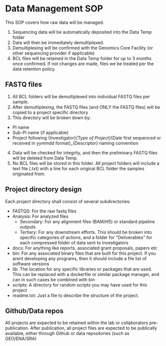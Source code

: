 # Data Management SOP
This SOP covers how raw data will be managed. 

1. Sequencing data will be automatically deposited into the Data Temp folder
2. Data will then be immediately demultiplexed. 
3. Demultiplexing will be confirmed with the Genomics Core Facility (or other sequencing provider if applicable)
4. BCL files will be retained in the Data Temp folder for up to 3 months once confirmed. If not changes are made, files we be treated per the data retention policy. 

## FASTQ files
1. All BCL folders will be demultiplexed into individual FASTQ files per sample. 
2. After demultiplexing, the FASTQ files (and ONLY the FASTQ files) will be copied to a project specific directory
3. This directory will be broken down by:
* PI name
* Sub-PI name (if applicable)
* Project following {Investigator}_{Type of Project}_{Date first sequenced or received in yymmdd format}_{Descriptor} naming convention
4. Data will be checked for integrity, and then the preliminary FASTQ files will be deleted from Data Temp. 
5. No BCL files will be stored in this folder. All project folders will include a text file (.txt) with a line for each original BCL folder the samples originated from. 

## Project directory design
Each project directory shall consist of several subdirectories:
- FASTQS: For the raw fastq files
- Analysis: For analyzed files
    - Secondary: For any alignment files (BAM/H5) or standard pipeline outputs
    - Tertiary: For any downstream efforts. This should be broken into specific categories of actions, and a folder for "Deliverables" for each compressed folder of data sent to investigators
- docs: For anything like reports, associated grant proposals, papers etc
- bin: For any associated binary files that are built for this project. If you arent developing any programs, then it should include a file list of software versions
- lib: The location for any specific libraries or packages that are used. This can be replaced with a dockerfile or similar package manager, and can in such cases be combined with bin
- scripts: A directory for random scripts you may have used for this project
- readme.txt: Just a file to describe the structure of the project. 

## Github/Data repos
All projects are expected to be retained within the lab or collaborators pre-publication. After publication, all project files are expected to be publically available, either through Github or data repositories (such as GEO/ENA/SRA)